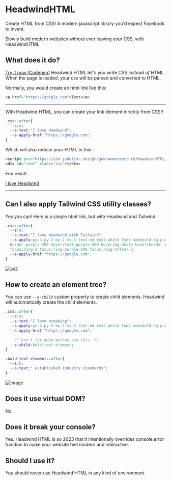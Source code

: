# HeadwindHTML
Create HTML from CSS! A modern javascript library you'd expect Facebook to invent.

Slowly build modern websites without ever leaving your CSS, with HeadwindHTML

## What does it do?

[Try it now (Codepen)](https://codepen.io/gokhanmeteerturk/pen/QWQaaoZ)
Headwind HTML let's you write CSS *instead of* HTML. When the page is loaded, your css will be parsed and converted to HTML.

Normally, you would create an html link like this:

```html
<a href="https://google.com">Text</a>
```
---
With Headwind HTML, you can create your link element directly from CSS!!

```css
.css::after{
  --s:a;
  --s-text:"I love Headwind";
  --s-apply-href:"https://google.com";
}
```
Which will also reduce your HTML to this:
```html
<script src="https://cdn.jsdelivr.net/gh/gokhanmeteerturk/HeadwindHTML/headwind.js"></script>
<div id="root" class="css"></div>
```
End result:

[I love Headwind](https://google.com)


---

## Can I also apply Tailwind CSS utility classes?
Yes you can! Here is a simple html link, but with Headwind and Tailwind:

```css
.css::after{
  --s:a;
  --s-text:"I love Headwind with Tailwind";
  --s-apply:px-4 py-3 my-2 mx-3 text-md text-white font-semibold bg-purple-600 rounded-full border
  border-purple-200 hover:text-purple-600 hover:bg-white hover:border-purple-600 focus:outline-none
  focus:ring-2 focus:ring-purple-600 focus:ring-offset-2;
  --s-apply-href:"https://google.com";
}
```

![ss2](https://user-images.githubusercontent.com/92143124/170674485-1ad93e40-bd54-4126-8db3-da10a1275943.png)

## How to create an element tree?
You can use `--s-child` custom property to create child elements. Headwind will automatically create the child elements.

```css
.css::after{
  --s:a;
  --s-text:"I love breaking";
  --s-apply:px-4 py-3 my-2 mx-3 text-md text-white font-semibold bg-purple-600 rounded-full border border-purple-200 hover:text-purple-600 hover:bg-white hover:border-purple-600 focus:outline-none focus:ring-2 focus:ring-purple-600 focus:ring-offset-2;
  --s-apply-href:"https://google.com";
  
    /* Don't let Adam Wathan see this. */
  --s-child:bold-text-element;
}

.bold-text-element::after{
  --s:b;
  --s-text:" established industry standards";
}
```
![image](https://user-images.githubusercontent.com/92143124/170674666-b8e22e89-21d9-4957-899f-1e0e979295d7.png)



## Does it use virtual DOM?
No.


## Does it break your console?
Yes. Headwind HTML is so 2023 that it intentionally overrides console.error function to make your website feel modern and interactive.


## Should I use it?
You should never use Headwind HTML in any kind of environment.
